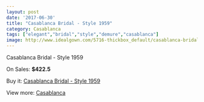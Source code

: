 ```yaml
---
layout: post
date: '2017-06-30'
title: "Casablanca Bridal - Style 1959"
category: Casablanca
tags: ["elegant","bridal","style","demure","casablanca"]
image: http://www.idealgown.com/5716-thickbox_default/casablanca-bridal-style-1959.jpg
---
```

Casablanca Bridal - Style 1959

On Sales: **$422.5**
<a href="https://www.idealgown.com/en/casablanca/2489-casablanca-bridal-style-1959.html"><amp-img layout="responsive" width="600" height="600" src="//www.idealgown.com/5716-thickbox_default/casablanca-bridal-style-1959.jpg" alt="Casablanca Bridal - Style 1959 0" /></a>
<a href="https://www.idealgown.com/en/casablanca/2489-casablanca-bridal-style-1959.html"><amp-img layout="responsive" width="600" height="600" src="//www.idealgown.com/5718-thickbox_default/casablanca-bridal-style-1959.jpg" alt="Casablanca Bridal - Style 1959 1" /></a>
<a href="https://www.idealgown.com/en/casablanca/2489-casablanca-bridal-style-1959.html"><amp-img layout="responsive" width="600" height="600" src="//www.idealgown.com/5717-thickbox_default/casablanca-bridal-style-1959.jpg" alt="Casablanca Bridal - Style 1959 2" /></a>

Buy it: [Casablanca Bridal - Style 1959](https://www.idealgown.com/en/casablanca/2489-casablanca-bridal-style-1959.html "Casablanca Bridal - Style 1959")

View more: [Casablanca](https://www.idealgown.com/en/31-casablanca "Casablanca")